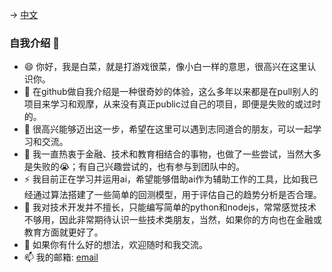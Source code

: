 -> [中文](readme-zh.md)

### 自我介绍 👋
- 😄 你好，我是白菜，就是打游戏很菜，像小白一样的意思，很高兴在这里认识你。
- 🌱 在github做自我介绍是一种很奇妙的体验，这么多年以来都是在pull别人的项目来学习和观摩，从来没有真正public过自己的项目，即便是失败的或过时的。
- 👯 很高兴能够迈出这一步，希望在这里可以遇到志同道合的朋友，可以一起学习和交流。
- 🤔 我一直热衷于金融、技术和教育相结合的事物，也做了一些尝试，当然大多是失败的😭；有自己兴趣尝试的，也有参与到团队中的。
- ⚡ 我目前正在学习并运用ai，希望能够借助ai作为辅助工作的工具，比如我已经通过算法搭建了一些简单的回测模型，用于评估自己的趋势分析是否合理。
- 🔭 我对技术开发并不擅长，只能编写简单的python和nodejs，常常感觉技术不够用，因此非常期待认识一些技术类朋友，当然，如果你的方向也在金融或教育方面就更好了。
- 💬 如果你有什么好的想法，欢迎随时和我交流。
- 📫 我的邮箱: [email](mailto:nealrencn@gmail.com) 
